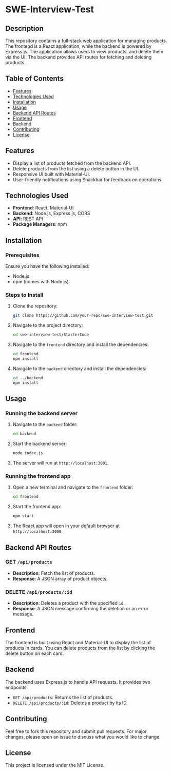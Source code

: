 # SWE-Interview-Test

## Description
This repository contains a full-stack web application for managing products. The frontend is a React application, while the backend is powered by Express.js. The application allows users to view products, and delete them via the UI. The backend provides API routes for fetching and deleting products.

## Table of Contents
- [Features](#features)
- [Technologies Used](#technologies-used)
- [Installation](#installation)
- [Usage](#usage)
- [Backend API Routes](#backend-api-routes)
- [Frontend](#frontend)
- [Backend](#backend)
- [Contributing](#contributing)
- [License](#license)

## Features
- Display a list of products fetched from the backend API.
- Delete products from the list using a delete button in the UI.
- Responsive UI built with Material-UI.
- User-friendly notifications using Snackbar for feedback on operations.

## Technologies Used
- **Frontend**: React, Material-UI
- **Backend**: Node.js, Express.js, CORS
- **API**: REST API
- **Package Managers**: npm

## Installation

### Prerequisites
Ensure you have the following installed:
- Node.js
- npm (comes with Node.js)

### Steps to Install

1. Clone the repository:
    ```bash
    git clone https://github.com/your-repo/swe-interview-test.git
    ```

2. Navigate to the project directory:
    ```bash
    cd swe-interview-test/StarterCode
    ```

3. Navigate to the `frontend` directory and install the dependencies:
    ```bash
    cd frontend
    npm install
    ```

4. Navigate to the `backend` directory and install the dependencies:
    ```bash
    cd ../backend
    npm install
    ```

## Usage

### Running the backend server
1. Navigate to the `backend` folder:
    ```bash
    cd backend
    ```
2. Start the backend server:
    ```bash
    node index.js
    ```
3. The server will run at `http://localhost:3001`.

### Running the frontend app
1. Open a new terminal and navigate to the `frontend` folder:
    ```bash
    cd frontend
    ```
2. Start the frontend app:
    ```bash
    npm start
    ```
3. The React app will open in your default browser at `http://localhost:3000`.

## Backend API Routes

### GET `/api/products`
- **Description**: Fetch the list of products.
- **Response**: A JSON array of product objects.

### DELETE `/api/products/:id`
- **Description**: Deletes a product with the specified `id`.
- **Response**: A JSON message confirming the deletion or an error message.

## Frontend
The frontend is built using React and Material-UI to display the list of products in cards. You can delete products from the list by clicking the delete button on each card.

## Backend
The backend uses Express.js to handle API requests. It provides two endpoints:
- `GET /api/products`: Returns the list of products.
- `DELETE /api/products/:id`: Deletes a product by its ID.

## Contributing
Feel free to fork this repository and submit pull requests. For major changes, please open an issue to discuss what you would like to change.

## License
This project is licensed under the MIT License.

